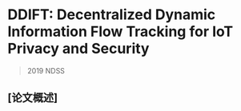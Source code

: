 # DDIFT: Decentralized Dynamic Information Flow Tracking for IoT Privacy and Security

>2019 NDSS

## [论文概述]

&emsp;&emsp;